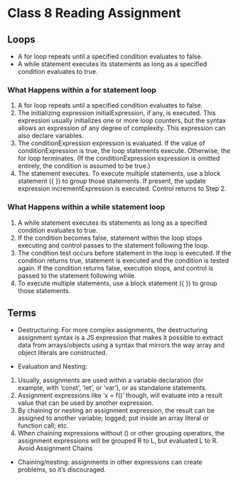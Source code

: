 # Class 8 Reading Assignment

## Loops

* A for loop repeats until a specified condition evaluates to false.
* A while statement executes its statements as long as a specified condition evaluates to true. 

### What Happens within a for statement loop

1. A for loop repeats until a specified condition evaluates to false.
2. The initializing expression initialExpression, if any, is executed. This expression usually initializes one or more loop counters, but the syntax allows an expression of any degree of complexity. This expression can also declare variables.
3. The conditionExpression expression is evaluated. If the value of conditionExpression is true, the loop statements execute. Otherwise, the for loop terminates. (If the conditionExpression expression is omitted entirely, the condition is assumed to be true.)
4. The statement executes. To execute multiple statements, use a block statement ({ }) to group those statements.
If present, the update expression incrementExpression is executed.
Control returns to Step 2.

### What Happens within a while statement loop

1. A while statement executes its statements as long as a specified condition evaluates to true.
2. If the condition becomes false, statement within the loop stops executing and control passes to the statement following the loop.
3. The condition test occurs before statement in the loop is executed. If the condition returns true, statement is executed and the condition is tested again. If the condition returns false, execution stops, and control is passed to the statement following while.
4. To execute multiple statements, use a block statement ({ }) to group those statements.

## Terms

* Destructuring: For more complex assignments, the destructuring assignment syntax is a JS expression that makes it possible to extract data from arrays/objects using a syntax that mirrors the way array and object literals are constructed.

* Evaluation and Nesting:

1. Usually, assignments are used within a variable declaration (for example, with ‘const’, ‘let’, or ‘var’), or as standalone statements.
2. Assignment expressions like ‘x = f()’ though, will evaluate into a result value that can be used by another expression.
3. By chaining or nesting an assignment expression, the result can be assigned to another variable; logged; put inside an array literal or function call; etc.
4. When chaining expressions without () or other grouping operators, the assignment expressions will be grouped R to L, but evaluated L to R.
Avoid Assignment Chains

* Chaining/nesting: assignments in other expressions can create problems, so it’s discouraged.
